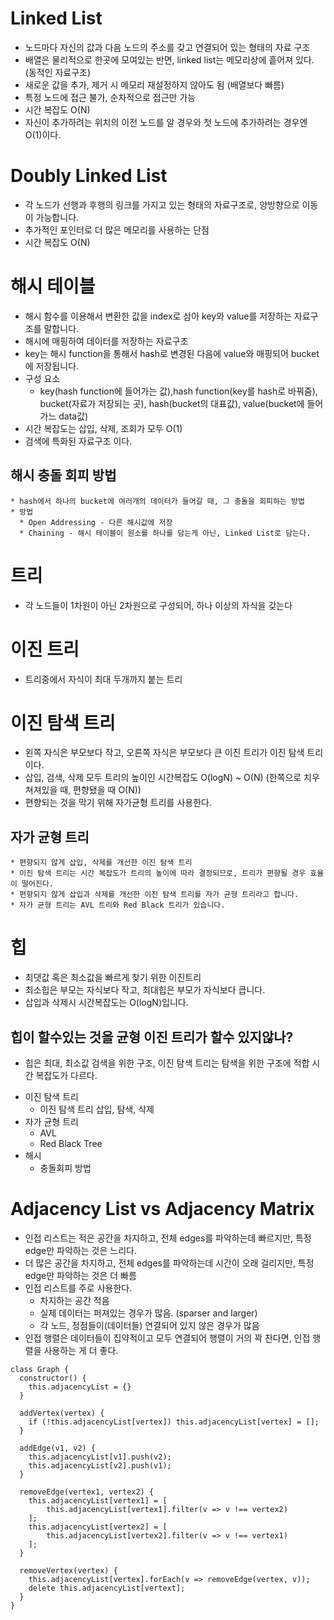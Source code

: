 # Linked List
  * 노드마다 자신의 값과 다음 노드의 주소를 갖고 연결되어 있는 형태의 자료 구조
  * 배열은 물리적으로 한곳에 모여있는 반면, linked list는 메모리상에 흩어져 있다. (동적인 자료구조)
  * 새로운 값을 추가, 제거 시 메모리 재설정하지 않아도 됨 (배열보다 빠름)
  * 특정 노드에 접근 불가, 순차적으로 접근만 가능
  * 시간 복잡도 O(N)
  * 자신이 추가하려는 위치의 이전 노드를 알 경우와 첫 노드에 추가하려는 경우엔 O(1)이다.

# Doubly Linked List
  * 각 노드가 선행과 후행의 링크를 가지고 있는 형태의 자료구조로, 양방향으로 이동이 가능합니다.
  * 추가적인 포인터로 더 많은 메모리를 사용하는 단점
  * 시간 복잡도 O(N)

# 해시 테이블
  * 해시 함수를 이용해서 변환한 값을 index로 삼아 key와 value를 저장하는 자료구조를 말합니다.
  * 해시에 매핑하여 데이터를 저장하는 자료구조
  * key는 해시 function을 통해서 hash로 변경된 다음에 value와 매핑되어 bucket에 저장됩니다.
  * 구성 요소
    * key(hash function에 들어가는 값),hash function(key를 hash로 바꿔줌), bucket(자료가 저장되는 곳), hash(bucket의 대표값), value(bucket에 들어가느 data값)
  * 시간 복잡도는 삽입, 삭제, 조회가 모두 O(1)
  * 검색에 특화된 자료구조 이다.

  ## 해시 충돌 회피 방법
    * hash에서 하나의 bucket에 여러개의 데이터가 들어갈 때, 그 충돌을 회피하는 방법
    * 방법
      * Open Addressing - 다른 해시값에 저장
      * Chaining - 해시 테이블이 원소를 하나를 담는게 아닌, Linked List로 담는다.

# 트리
  * 각 노드들이 1차원이 아닌 2차원으로 구성되어, 하나 이상의 자식을 갖는다

# 이진 트리
  * 트리중에서 자식이 최대 두개까지 붙는 트리

# 이진 탐색 트리
  * 왼쪽 자식은 부모보다 작고, 오른쪽 자식은 부모보다 큰 이진 트리가 이진 탐색 트리이다.
  * 삽입, 검색, 삭제 모두 트리의 높이인 시간복잡도 O(logN) ~ O(N) (한쪽으로 치우쳐져있을 때, 편향됐을 때 O(N))
  * 편향되는 것을 막기 위해 자가균형 트리를 사용한다.

  ## 자가 균형 트리
    * 편향되지 않게 삽입, 삭제를 개선한 이진 탐색 트리
    * 이진 탐색 트리는 시간 복잡도가 트리의 높이에 따라 결정되므로, 트리가 편향될 경우 효율이 떨어진다.
    * 편향되지 않게 삽입과 삭제를 개선한 이진 탐색 트리를 자가 균형 트리라고 합니다.
    * 자가 균형 트리는 AVL 트리와 Red Black 트리가 있습니다. 

# 힙
  * 최댓값 혹은 최소값을 빠르게 찾기 위한 이진트리
  * 최소힙은 부모는 자식보다 작고, 최대힙은 부모가 자식보다 큽니다.
  * 삽입과 삭제시 시간복잡도는 O(logN)입니다.


## 힙이 할수있는 것을 균형 이진 트리가 할수 있지않나?
  * 힙은 최대, 최소값 검색을 위한 구조, 이진 탐색 트리는 탐색을 위한 구조에 적합 시간 복잡도가 다르다.


- 이진 탐색 트리
  - 이진 탐색 트리 삽입, 탐색, 삭제
- 자가 균형 트리
  - AVL
  - Red Black Tree
- 해시
  - 충돌회피 방법

# Adjacency List vs Adjacency Matrix
  * 인접 리스트는 적은 공간을 차지하고, 전체 edges를 파악하는데 빠르지만, 특정 edge만 파악하는 것은 느리다. 
  * 더 많은 공간을 차지하고, 전체 edges를 파악하는데 시간이 오래 걸리지만, 특정 edge만 파악하는 것은 더 빠름
  * 인접 리스트를 주로 사용한다.
    * 차지하는 공간 적음
    * 실제 데이터는 퍼져있는 경우가 많음. (sparser and larger)
    * 각 노드, 정점들이(데이터들) 연결되어 있지 않은 경우가 많음
  * 인접 행렬은 데이터들이 집약적이고 모두 연결되어 행렬이 거의 꽉 찬다면, 인접 행렬을 사용하는 게 더 좋다.

```
class Graph {
  constructor() {
    this.adjacencyList = {}
  }

  addVertex(vertex) {
    if (!this.adjacencyList[vertex]) this.adjacencyList[vertex] = [];
  }

  addEdge(v1, v2) {
    this.adjacencyList[v1].push(v2);
    this.adjacencyList[v2].push(v1);
  }

  removeEdge(vertex1, vertex2) {
    this.adjacencyList[vertex1] = [
        this.adjacencyList[vertex1].filter(v => v !== vertex2)
    ];
    this.adjacencyList[vertex2] = [
        this.adjacencyList[vertex2].filter(v => v !== vertex1)
    ];
  }

  removeVertex(vertex) {
    this.adjacencyList[vertex].forEach(v => removeEdge(vertex, v));
    delete this.adjacencyList[vertext];
  }
}

```
